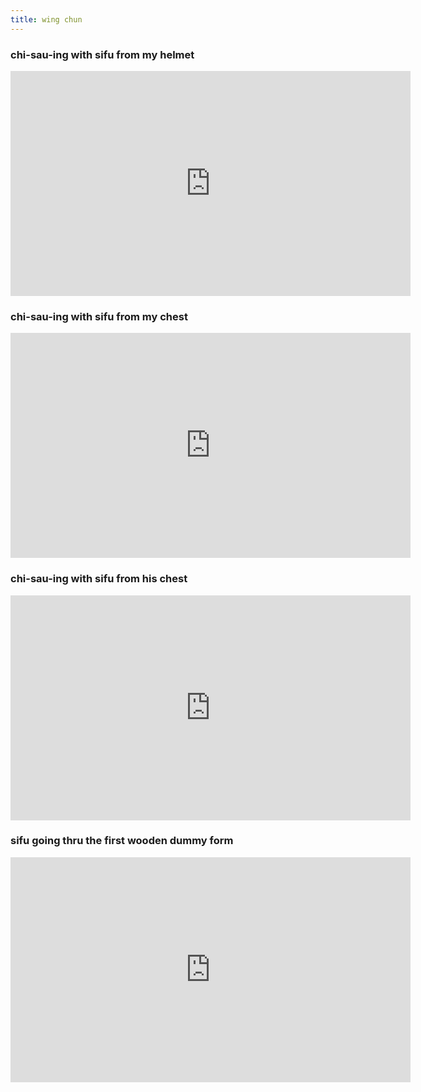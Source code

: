 ```yaml
---
title: wing chun
---
```

### chi-sau-ing with sifu from my helmet  
<iframe width="640" height="360" src="https://www.youtube.com/embed/jO9N00johrw" frameborder="0" allowfullscreen></iframe>

### chi-sau-ing with sifu from my chest  
<iframe width="640" height="360" src="https://www.youtube.com/embed/ZYu-nuwmG3M" frameborder="0" allowfullscreen></iframe>

### chi-sau-ing with sifu from his chest  
<iframe width="640" height="360" src="https://www.youtube.com/embed/qe7le9oVrRI" frameborder="0" allowfullscreen></iframe>

### sifu going thru the first wooden dummy form  
<iframe width="640" height="360" src="https://www.youtube.com/embed/AegzO_xVyrg" frameborder="0" allowfullscreen></iframe>